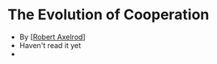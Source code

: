 # The Evolution of Cooperation
- By [[Robert Axelrod]]
- Haven't read it yet
- 

[//begin]: # "Autogenerated link references for markdown compatibility"
[Robert Axelrod]: robert-axelrod "robert-axelrod"
[//end]: # "Autogenerated link references"